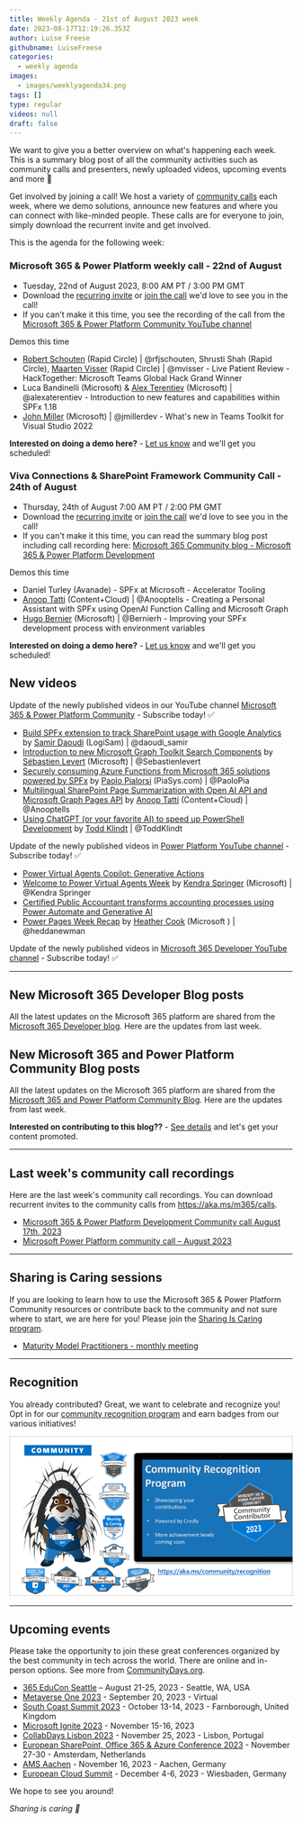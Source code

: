 ```yaml
---
title: Weekly Agenda - 21st of August 2023 week
date: 2023-08-17T12:19:26.353Z
author: Luise Freese
githubname: LuiseFreese
categories:
  - weekly agenda
images:
  - images/weeklyagenda34.png
tags: []
type: regular
videos: null
draft: false
---
```


We want to give you a better overview on what's happening each week. This is a summary blog post of all the community activities such as community calls and presenters, newly uploaded videos, upcoming events and more 🚀

Get involved by joining a call! We host a variety of [community calls](https://aka.ms/community/calls) each week, where we demo solutions, announce new features and where you can connect with like-minded people. These calls are for everyone to join, simply download the recurrent invite and get involved.

This is the agenda for the following week:

### Microsoft 365 & Power Platform weekly call - 22nd of August

* Tuesday, 22nd of August 2023, 8:00 AM PT / 3:00 PM GMT
* Download the [recurring invite](https://aka.ms/m365-dev-call) or [join the call](https://aka.ms/m365-dev-call-join) we'd love to see you in the call!
* If you can't make it this time, you see the recording of the call from the [Microsoft 365 & Power Platform Community YouTube channel](https://www.youtube.com/watch?v=MX8OVvsAK0s&list=PLR9nK3mnD-OUQOW86tT5dkCRQAVGY7DlH)

Demos this time

* [Robert Schouten](https://twitter.com/rfjschouten) (Rapid Circle) | @rfjschouten, Shrusti Shah (Rapid Circle), [Maarten Visser](https://twitter.com/mvisser) (Rapid Circle) | @mvisser - Live Patient Review - HackTogether: Microsoft Teams Global Hack Grand Winner
* Luca Bandinelli (Microsoft) & [Alex Terentiev](https://twitter.com/alexaterentiev) (Microsoft) | @alexaterentiev - Introduction to new features and capabilities within SPFx 1.18
* [John Miller](https://twitter.com/jmillerdev) (Microsoft) | @jmillerdev - What's new in Teams Toolkit for Visual Studio 2022

**Interested on doing a demo here?** - [Let us know](https://aka.ms/community/request/demo) and we'll get you scheduled!


### Viva Connections & SharePoint Framework Community Call - 24th of August

* Thursday, 24th of August 7:00 AM PT / 2:00 PM GMT
* Download the [recurring invite](https://aka.ms/spdev-sig-call) or [join the call](https://aka.ms/spdev-sig-call-join) we'd love to see you in the call!
* If you can't make it this time, you can read the summary blog post including call recording here: [Microsoft 365 Community blog - Microsoft 365 & Power Platform Development](https://pnp.github.io/blog/categories/microsoft-365-and-power-platform-development-community-call/)

Demos this time

* Daniel Turley (Avanade) - SPFx at Microsoft - Accelerator Tooling
* [Anoop Tatti](https://twitter.com/anooptells) (Content+Cloud) | @Anooptells - Creating a Personal Assistant with SPFx using OpenAI Function Calling and Microsoft Graph
* [Hugo Bernier](https://twitter.com/bernierh) (Microsoft) | @Bernierh - Improving your SPFx development process with environment variables

**Interested on doing a demo here?** - [Let us know](https://aka.ms/community/request/demo) and we'll get you scheduled!


## New videos 

Update of the newly published videos in our YouTube channel [Microsoft 365 & Power Platform Community](https://www.youtube.com/channel/UC_mKdhw-V6CeCM7gTo_Iy7w) - Subscribe today! ✅

* [Build SPFx extension to track SharePoint usage with Google Analytics](https://www.youtube.com/watch?v=ticKaqk8mjk) by [Samir Daoudi](https://twitter.com/daoudi_samir) (LogiSam) | @daoudi_samir
* [Introduction to new Microsoft Graph Toolkit Search Components](https://www.youtube.com/watch?v=bBuBgFQAXqM&t=2s) by [Sébastien Levert](https://twitter.com/sebastienlevert) (Microsoft) | @Sebastienlevert
* [Securely consuming Azure Functions from Microsoft 365 solutions powered by SPFx](https://www.youtube.com/watch?v=l9S2oc2Svz4&t=5s) by [Paolo Pialorsi](https://twitter.com/PaoloPia) (PiaSys.com) | @PaoloPia
* [Multilingual SharePoint Page Summarization with Open AI API and Microsoft Graph Pages API](https://www.youtube.com/watch?v=66MPYTjLtFM) by [Anoop Tatti](https://twitter.com/anooptells) (Content+Cloud) | @Anooptells
* [Using ChatGPT (or your favorite AI) to speed up PowerShell Development](https://www.youtube.com/watch?v=J_M5vcIdzZ4) by [Todd Klindt](https://twitter.com/toddklindt) | @ToddKlindt


Update of the newly published videos in [Power Platform YouTube channel](https://www.youtube.com/@mspowerplatform) - Subscribe today! ✅

* [Power Virtual Agents Copilot: Generative Actions](https://www.youtube.com/watch?v=l-FQXSrboIg)
* [Welcome to Power Virtual Agents Week](https://www.youtube.com/watch?v=6UweUrIrNPU) by [Kendra Springer](https://twitter.com/KendraSpringer) (Microsoft) | @Kendra Springer
* [Certified Public Accountant transforms accounting processes using Power Automate and Generative AI](https://www.youtube.com/watch?v=dSoCR3ZPNhY)
* [Power Pages Week Recap](https://www.youtube.com/watch?v=vdripgVGGqc) by [Heather Cook](https://twitter.com/heddanewman) (Microsoft ) | @heddanewman

Update of the newly published videos in [Microsoft 365 Developer YouTube channel](https://www.youtube.com/@Microsoft365Developer) - Subscribe today! ✅


---

## New Microsoft 365 Developer Blog posts

All the latest updates on the Microsoft 365 platform are shared from the [Microsoft 365 Developer blog](https://devblogs.microsoft.com/microsoft365dev/). Here are the updates from last week.


## New Microsoft 365 and Power Platform Community Blog posts

All the latest updates on the Microsoft 365 platform are shared from the [Microsoft 365 and Power Platform Community Blog](https://pnp.github.io/blog/). Here are the updates from last week.

**Interested on contributing to this blog??** - [See details](https://pnp.github.io/blog/post/contribute-blog/) and let's get your content promoted.

---

## Last week's community call recordings

Here are the last week's community call recordings. You can download recurrent invites to the community calls from https://aka.ms/m365/calls.

* [Microsoft 365 & Power Platform Development Community call August 17th, 2023](https://www.youtube.com/watch?v=qtKKQkk__G8)
* [Microsoft Power Platform community call – August 2023](https://www.youtube.com/watch?v=8fHZs-W2qg4)


---

## Sharing is Caring sessions

If you are looking to learn how to use the Microsoft 365 & Power Platform Community resources or contribute back to the community and not sure where to start, we are here for you! Please join the [Sharing Is Caring program](https://pnp.github.io/sharing-is-caring/).

* [Maturity Model Practitioners - monthly meeting](https://aka.ms/mm4m365/invite)

---

## Recognition

You already contributed? Great, we want to celebrate and recognize you! Opt in for our [community recognition program](https://pnp.github.io/recognitionprogram/) and earn badges from our various initiatives! 

![together-221201.png](images/community-recognization-program.png)

---

## Upcoming events

Please take the opportunity to join these great conferences organized by the best community in tech across the world. There are online and in-person options. See more from [CommunityDays.org](https://www.communitydays.org/).

* [365 EduCon Seattle](https://365educon.com/Seattle/) – August 21-25, 2023 - Seattle, WA, USA
* [Metaverse One 2023](https://www.communitydays.org/event/2023-09-20/metaverse-one-2023) - September 20, 2023 - Virtual
* [South Coast Summit 2023](https://www.southcoastsummit.com/) - October 13-14, 2023 - Farnborough, United Kingdom
* [Microsoft Ignite 2023](https://ignite.microsoft.com/) - November 15-16, 2023
* [CollabDays Lisbon 2023](https://www.collabdays.org/2023-lisbon/) - November 25, 2023 - Lisbon, Portugal
* [European SharePoint, Office 365 & Azure Conference 2023](https://www.sharepointeurope.com/) - November 27-30 - Amsterdam, Netherlands
* [AMS Aachen](https://www.communitydays.org/event/2023-11-16/ams-aachen) - November 16, 2023 - Aachen, Germany
* [European Cloud Summit](https://www.cloudsummit.eu/) - December 4-6, 2023 - Wiesbaden, Germany

We hope to see you around!

_Sharing is caring 🧡_
